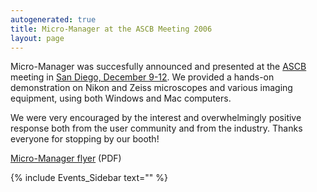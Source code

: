 ```yaml
---
autogenerated: true
title: Micro-Manager at the ASCB Meeting 2006
layout: page
---
```


Micro-Manager was succesfully announced and presented at the
[ASCB](http://www.ascb.org/) meeting in [San Diego,
December 9-12](http://www.ascb.org/meetings/am2006/index.cfm). We
provided a hands-on demonstration on Nikon and Zeiss microscopes and
various imaging equipment, using both Windows and Mac computers.

We were very encouraged by the interest and overwhelmingly positive
response both from the user community and from the industry. Thanks
everyone for stopping by our booth\!

[Micro-Manager
flyer](https://valelab.ucsf.edu/~MM/MMweb/content/doc/pdf/media/Micro-Manager-Brochure-1.pdf)
(PDF)

{% include Events_Sidebar text="" %}
